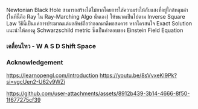 
Newtonian Black Hole สามารถสร้างได้ไม่ยากโดยการใส่ความเร่งให้กับแสงที่อยู่ใกล้หลุมดำ (ในที่นี้คือ Ray ใน Ray-Marching Algo นั่นเอง) ให้ขนาดเป็นไปตาม Inverse Square Law วิธีนี้เป็นแค่การประมาณแต่ผลลัพธ์ถือว่าออกมาดีพอสมควร หากใครสนใจ Exact Solution แนะนำให้ลองดู Schwarzschild metric ซึ่งเป็นคำตอบของ Einstein Field Equation

### เคลื่อนไหว - W A S D Shift Space


### Acknowledgement
https://learnopengl.com/Introduction
https://youtu.be/8sVvxeKI9Pk?si=vgcUen2-U62v9WZi



https://github.com/user-attachments/assets/8912b439-3b14-4666-8f50-1f677275cf39




